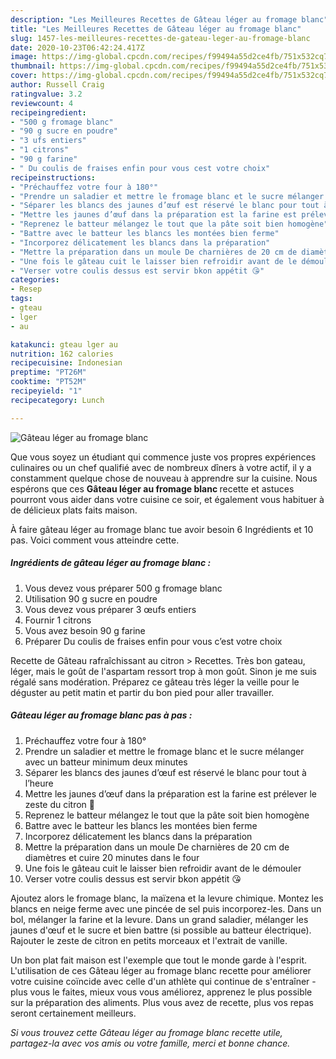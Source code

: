 ```yaml
---
description: "Les Meilleures Recettes de Gâteau léger au fromage blanc"
title: "Les Meilleures Recettes de Gâteau léger au fromage blanc"
slug: 1457-les-meilleures-recettes-de-gateau-leger-au-fromage-blanc
date: 2020-10-23T06:42:24.417Z
image: https://img-global.cpcdn.com/recipes/f99494a55d2ce4fb/751x532cq70/gateau-leger-au-fromage-blanc-photo-principale-de-la-recette.jpg
thumbnail: https://img-global.cpcdn.com/recipes/f99494a55d2ce4fb/751x532cq70/gateau-leger-au-fromage-blanc-photo-principale-de-la-recette.jpg
cover: https://img-global.cpcdn.com/recipes/f99494a55d2ce4fb/751x532cq70/gateau-leger-au-fromage-blanc-photo-principale-de-la-recette.jpg
author: Russell Craig
ratingvalue: 3.2
reviewcount: 4
recipeingredient:
- "500 g fromage blanc"
- "90 g sucre en poudre"
- "3 ufs entiers"
- "1 citrons"
- "90 g farine"
- " Du coulis de fraises enfin pour vous cest votre choix"
recipeinstructions:
- "Préchauffez votre four à 180°"
- "Prendre un saladier et mettre le fromage blanc et le sucre mélanger avec un batteur minimum deux minutes"
- "Séparer les blancs des jaunes d’œuf est réservé le blanc pour tout à l’heure"
- "Mettre les jaunes d’œuf dans la préparation est la farine est prélever le zeste du citron 🍋"
- "Reprenez le batteur mélangez le tout que la pâte soit bien homogène"
- "Battre avec le batteur les blancs les montées bien ferme"
- "Incorporez délicatement les blancs dans la préparation"
- "Mettre la préparation dans un moule De charnières de 20 cm de diamètres et cuire 20 minutes dans le four"
- "Une fois le gâteau cuit le laisser bien refroidir avant de le démouler"
- "Verser votre coulis dessus est servir bkon appétit 😘"
categories:
- Resep
tags:
- gteau
- lger
- au

katakunci: gteau lger au 
nutrition: 162 calories
recipecuisine: Indonesian
preptime: "PT26M"
cooktime: "PT52M"
recipeyield: "1"
recipecategory: Lunch

---
```



![Gâteau léger au fromage blanc](https://img-global.cpcdn.com/recipes/f99494a55d2ce4fb/751x532cq70/gateau-leger-au-fromage-blanc-photo-principale-de-la-recette.jpg)

Que vous soyez un étudiant qui commence juste vos propres expériences culinaires ou un chef qualifié avec de nombreux dîners à votre actif, il y a constamment quelque chose de nouveau à apprendre sur la cuisine. Nous espérons que ces <strong> Gâteau léger au fromage blanc </strong> recette et astuces pourront vous aider dans votre cuisine ce soir, et également vous habituer à de délicieux plats faits maison.

<!--inarticleads1-->

À faire gâteau léger au fromage blanc tue avoir besoin 6 Ingrédients et 10 pas. Voici comment vous atteindre cette.

##### Ingrédients de gâteau léger au fromage blanc :

1. Vous devez vous préparer 500 g fromage blanc
1. Utilisation 90 g sucre en poudre
1. Vous devez vous préparer 3 œufs entiers
1. Fournir 1 citrons
1. Vous avez besoin 90 g farine
1. Préparer  Du coulis de fraises enfin pour vous c’est votre choix


Recette de Gâteau rafraîchissant au citron &gt; Recettes. Très bon gateau, léger, mais le goût de l&#39;aspartam ressort trop à mon goût. Sinon je me suis régalé sans modération. Préparez ce gâteau très léger la veille pour le déguster au petit matin et partir du bon pied pour aller travailler. 

<!--inarticleads2-->

##### Gâteau léger au fromage blanc pas à pas :

1. Préchauffez votre four à 180°
1. Prendre un saladier et mettre le fromage blanc et le sucre mélanger avec un batteur minimum deux minutes
1. Séparer les blancs des jaunes d’œuf est réservé le blanc pour tout à l’heure
1. Mettre les jaunes d’œuf dans la préparation est la farine est prélever le zeste du citron 🍋
1. Reprenez le batteur mélangez le tout que la pâte soit bien homogène
1. Battre avec le batteur les blancs les montées bien ferme
1. Incorporez délicatement les blancs dans la préparation
1. Mettre la préparation dans un moule De charnières de 20 cm de diamètres et cuire 20 minutes dans le four
1. Une fois le gâteau cuit le laisser bien refroidir avant de le démouler
1. Verser votre coulis dessus est servir bkon appétit 😘


Ajoutez alors le fromage blanc, la maïzena et la levure chimique. Montez les blancs en neige ferme avec une pincée de sel puis incorporez-les. Dans un bol, mélanger la farine et la levure. Dans un grand saladier, mélanger les jaunes d&#39;œuf et le sucre et bien battre (si possible au batteur électrique). Rajouter le zeste de citron en petits morceaux et l&#39;extrait de vanille. 

<!--inarticleads1-->

<p>
Un bon plat fait maison est l'exemple que tout le monde garde à l'esprit. L'utilisation de ces Gâteau léger au fromage blanc recette pour améliorer votre cuisine coïncide avec celle d'un athlète qui continue de s'entraîner - plus vous le faites, mieux vous vous améliorez, apprenez le plus possible sur la préparation des aliments. Plus vous avez de recette, plus vos repas seront certainement meilleurs.
</p>

<p>
<i>Si vous trouvez cette Gâteau léger au fromage blanc recette utile, partagez-la avec vos amis ou votre famille, merci et bonne chance.</i>
</p>
